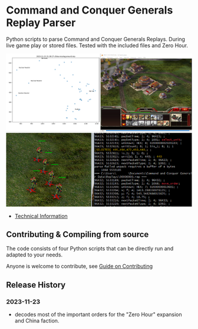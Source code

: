 # Command and Conquer Generals Replay Parser

Python scripts to parse Command and Conquer Generals Replays. During live game play or stored files. Tested with the included files and Zero Hour.

![Plot](scrn/2023-11-23_22-41-32_plotMoveOrders.png)
![Replay Parsing](scrn/2023-11-29-multi-select.png)

* [Technical Information](https://www.dennissalzner.de/gamemods/2023/11/25/Sa-DecodingCommandAndConquerReplays.html)

## Contributing & Compiling from source

The code consists of four Python scripts that can be directly run and adapted to your needs.

Anyone is welcome to contribute, see [Guide on Contributing](CONTRIBUTING.md)

## Release History

### 2023-11-23

* decodes most of the important orders for the "Zero Hour" expansion and China faction.
